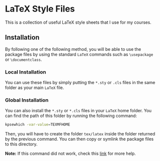 # LaTeX Style Files

This is a collection of useful LaTeX style sheets that I use for my courses.

## Installation

By following one of the following method, you will be able to use the package files by using the standard `LaTeX` commands such as `\usepackage` or `\documentclass`.

### Local Installation

You can use these files by simply putting the `*.sty` or `.cls` files in the same folder as your main `LaTeX` file.

### Global Installation

You can also install the `*.sty` or `*.cls` files in your `LaTeX` home folder. You can find the path of this folder by running the following command:

```bash
kpsewhich -var-value=TEXMFHOME
```

Then, you will have to create the folder `tex/latex` inside the folder returned by the previous command. You can then copy or symlink the package files to this directory.

**Note:** If this command did not work, check this [link](http://tex.stackexchange.com/questions/1137/where-do-i-place-my-own-sty-or-cls-files-to-make-them-available-to-all-my-te/1167#1167) for more help.
